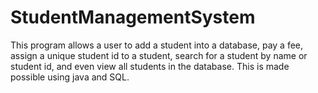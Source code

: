 # StudentManagementSystem

This program allows a user to add a student into a database, pay a fee, assign a unique student id to a student, search for a student by name or student id, and even view all students in the database. This is made possible using java and SQL. 
